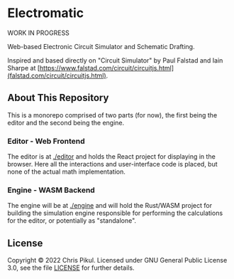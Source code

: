 # Electromatic

WORK IN PROGRESS

Web-based Electronic Circuit Simulator and Schematic Drafting.

Inspired and based directly on "Circuit Simulator" by Paul Falstad and Iain
Sharpe at [https://www.falstad.com/circuit/circuitjs.html](falstad.com/circuit/circuitjs.html).

## About This Repository

This is a monorepo comprised of two parts (for now), the first being the editor
and the second being the engine.

### Editor - Web Frontend

The editor is at [./editor](./editor) and holds the React project for displaying
in the browser. Here all the interactions and user-interface code is placed, but
none of the actual math implementation.

### Engine - WASM Backend

The engine will be at [./engine](./engine) and will hold the Rust/WASM project
for building the simulation engine responsible for performing the calculations
for the editor, or potentially as "standalone".

## License

Copyright © 2022 Chris Pikul. Licensed under GNU General Public License 3.0, see
the file [LICENSE](LICENSE) for further details.

